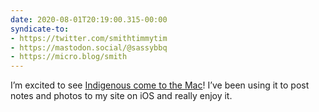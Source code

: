 ```yaml
---
date: 2020-08-01T20:19:00.315-00:00
syndicate-to:
- https://twitter.com/smithtimmytim
- https://mastodon.social/@sassybbq
- https://micro.blog/smith
---
```

I’m excited to see [Indigenous come to the Mac](https://indigenous.realize.be/indigenous-desktop)! I’ve been using it to post notes and photos to my site on iOS and really enjoy it.
